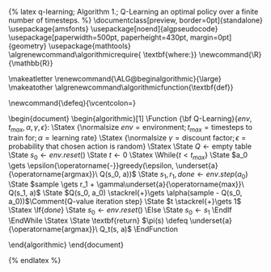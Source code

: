 {% latex
  q-learning;
  Algorithm 1.;
  Q-Learning an optimal policy over a finite number of timesteps.
%}
\documentclass[preview, border=0pt]{standalone}
\usepackage{amsfonts}
\usepackage[noend]{algpseudocode}
\usepackage[paperwidth=500pt, paperheight=430pt, margin=0pt]{geometry}
\usepackage{mathtools}
\algrenewcommand\algorithmicrequire{ \textbf{where:}}
\newcommand{\R}{\mathbb{R}}

\makeatletter
\renewcommand{\ALG@beginalgorithmic}{\large}
\makeatother
\algrenewcommand\algorithmicfunction{\textbf{def}}

\newcommand{\defeq}{\vcentcolon=}

\begin{document}
\begin{algorithmic}[1]
  \Function {\bf Q-Learning}{$env, t_{max}, \alpha, \gamma, \epsilon$}:
  \Statex {\normalsize $env = \textrm{environment}; t_{max} = \textrm{timesteps to train for}; \alpha = \textrm{learning rate}$}
  \Statex {\normalsize $\gamma = \textrm{discount factor}; \epsilon = \textrm{probability that chosen action is random}$}
  \Statex
  \State $Q \gets \textrm{empty table}$
  \State $s_0 \gets env.reset()$
  \State $t \gets 0$
  \Statex
  \While{$t < t_{max}$}
  \State $a_0 \gets \epsilon{\operatorname{-}}greedy(\epsilon, \underset{a}{\operatorname{argmax}}\ Q(s_0, a))$
  \State $s_1, r_1, done \gets env.step(a_0)$
  \State $sample \gets r_1 + \gamma\underset{a}{\operatorname{max}}\ Q(s_1, a)$
  \State $Q(s_0, a_0) \stackrel{+}\gets \alpha(sample - Q(s_0, a_0))$\Comment{Q-value iteration step}
  \State $t \stackrel{+}\gets 1$
  \Statex
  \If{$done$}
  \State $s_0 \gets env.reset()$
  \Else
  \State $s_0 \gets s_1$
  \EndIf
  \EndWhile
  \Statex
\State \textbf{return} $\pi(s) \defeq \underset{a}{\operatorname{argmax}}\ Q_t(s, a)$
\EndFunction

\end{algorithmic}
\end{document}

{% endlatex %}
